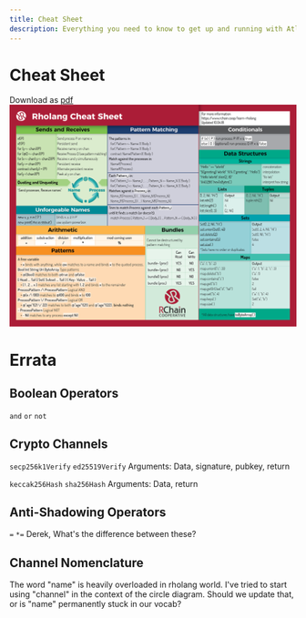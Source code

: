 ```yaml
---
title: Cheat Sheet
description: Everything you need to know to get up and running with Atlaskit
---
```


# Cheat Sheet

Download as [pdf](./pdfs/RholangCheetSheet_10.04.18.pdf) ![png](./images/cheat-sheet.png)

# Errata

## Boolean Operators

`and` `or` `not`

## Crypto Channels

`secp256k1Verify`
`ed25519Verify`
Arguments: Data, signature, pubkey, return

`keccak256Hash`
`sha256Hash`
Arguments: Data, return

## Anti-Shadowing Operators

`=` `*=` Derek, What's the difference between these?

## Channel Nomenclature

The word "name" is heavily overloaded in rholang world. I've tried to start using "channel" in the context of the circle diagram. Should we update that, or is "name" permanently stuck in our vocab?
